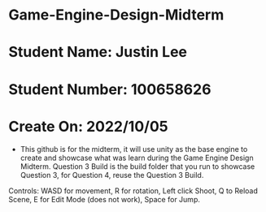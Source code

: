 # Game-Engine-Design-Midterm
# Student Name: Justin Lee 
# Student Number: 100658626
# Create On: 2022/10/05

- This github is for the midterm, it will use unity as the base engine to create and showcase what was learn during the Game Engine Design Midterm.
Question 3 Build is the build folder that you run to showcase Question 3, for Question 4, reuse the Question 3 Build.

Controls: WASD for movement, R for rotation, Left click Shoot, Q to Reload Scene, E for Edit Mode (does not work), Space for Jump.
